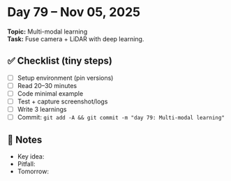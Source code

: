 # Day 79 – Nov 05, 2025
**Topic:** Multi-modal learning  
**Task:** Fuse camera + LiDAR with deep learning.

## ✅ Checklist (tiny steps)
- [ ] Setup environment (pin versions)
- [ ] Read 20–30 minutes
- [ ] Code minimal example
- [ ] Test + capture screenshot/logs
- [ ] Write 3 learnings
- [ ] Commit: `git add -A && git commit -m "day 79: Multi-modal learning"`

## 📓 Notes
- Key idea:
- Pitfall:
- Tomorrow:
